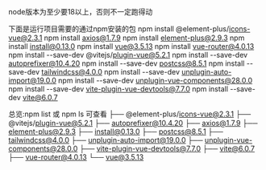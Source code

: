 node版本为至少要18以上，否则不一定跑得动


下面是运行项目需要的通过npm安装的包
npm install @element-plus/icons-vue@2.3.1
npm install axios@1.7.9
npm install element-plus@2.9.3
npm install install@0.13.0
npm install vue@3.5.13
npm install vue-router@4.0.13
npm install --save-dev @vitejs/plugin-vue@5.2.1
npm install --save-dev autoprefixer@10.4.20
npm install --save-dev postcss@8.5.1
npm install --save-dev tailwindcss@4.0.0
npm install --save-dev unplugin-auto-import@19.0.0
npm install --save-dev unplugin-vue-components@28.0.0
npm install --save-dev vite-plugin-vue-devtools@7.7.0
npm install --save-dev vite@6.0.7


总览:npm list 或 npm ls 可查看
├── @element-plus/icons-vue@2.3.1
├── @vitejs/plugin-vue@5.2.1
├── autoprefixer@10.4.20
├── axios@1.7.9
├── element-plus@2.9.3
├── install@0.13.0
├── postcss@8.5.1
├── tailwindcss@4.0.0
├── unplugin-auto-import@19.0.0
├── unplugin-vue-components@28.0.0
├── vite-plugin-vue-devtools@7.7.0
├── vite@6.0.7
├── vue-router@4.0.13
└── vue@3.5.13
